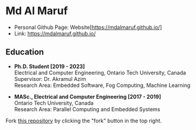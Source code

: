 # Md Al Maruf

* Personal Github Page: Website[https://mdalmaruf.github.io/]
* Link: https://mdalmaruf.github.io/

## Education

* **Ph.D. Student [2019 - 2023]**\
  Electrical and Computer Engineering, Ontario Tech University, Canada\
  Supervisor: Dr. Akramul Azim\
  Research Area: Embedded Software, Fog Computing, Machine Learning

* **MASc., Electrical and Computer Engineering [2017 - 2019]**\
  Ontario Tech University, Canada\
  Research Area: Parallel Computing and Embedded Systems

















Fork [this repository](https://github.com/academicpages/academicpages.github.io) by clicking the "fork" button in the top right. 
